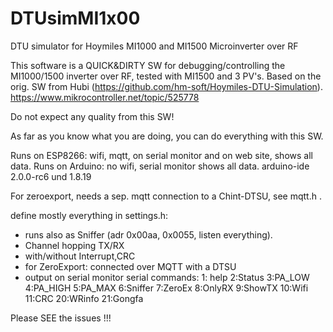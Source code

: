 # DTUsimMI1x00

DTU simulator for Hoymiles MI1000 and MI1500 Microinverter over RF

This software is a QUICK&DIRTY SW for debugging/controlling the MI1000/1500 inverter over RF, tested with MI1500 and 3 PV's.
Based on the orig. SW from Hubi (https://github.com/hm-soft/Hoymiles-DTU-Simulation).
https://www.mikrocontroller.net/topic/525778

Do not expect any quality from this SW!

As far as you know what you are doing, you can do everything with this SW.

Runs on ESP8266: wifi, mqtt, on serial monitor and on web site, shows all data.
Runs on Arduino: no wifi, serial monitor shows all data.
arduino-ide 2.0.0-rc6 und 1.8.19

For zeroexport, needs a  sep. mqtt connection to a Chint-DTSU, see mqtt.h .

define mostly everything in settings.h:
- runs also as Sniffer (adr 0x00aa, 0x0055, listen everything).
- Channel hopping  TX/RX
- with/without Interrupt,CRC 
- for ZeroExport: connected over MQTT with a DTSU
- output on serial monitor
    serial commands:
    1: help 2:Status 3:PA_LOW 4:PA_HIGH 5:PA_MAX 6:Sniffer 7:ZeroEx 8:OnlyRX 9:ShowTX 10:Wifi 11:CRC 20:WRinfo 21:Gongfa
   
Please SEE the issues !!!

